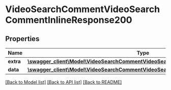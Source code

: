 # VideoSearchCommentVideoSearchCommentInlineResponse200

## Properties
Name | Type | Description | Notes
------------ | ------------- | ------------- | -------------
**extra** | [**\swagger_client\Model\VideoSearchCommentVideoSearchCommentExtraBody**](VideoSearchCommentVideoSearchCommentExtraBody.md) |  | [optional] 
**data** | [**\swagger_client\Model\VideoSearchCommentVideoSearchCommentInlineResponse200Data**](VideoSearchCommentVideoSearchCommentInlineResponse200Data.md) |  | 

[[Back to Model list]](../README.md#documentation-for-models) [[Back to API list]](../README.md#documentation-for-api-endpoints) [[Back to README]](../README.md)

